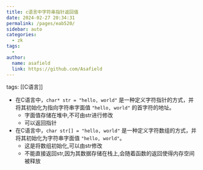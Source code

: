 ```yaml
---
title: c语言中字符串指针返回值
date: 2024-02-27 20:34:31
permalink: /pages/eab520/
sidebar: auto
categories:
  - zk
tags:
  - 
author: 
  name: asafield
  link: https://github.com/Asafield
---
```

tags:  [[C语言]]
- 在C语言中，`char* str = "hello, world"` 是一种定义字符指针的方式，并将其初始化为指向字符串字面值 `"hello, world"` 的首字符的地址。
	- 字面值存储在堆中,不可由str进行修改
	- 可以返回指针
- 在C语言中，`char str[] = "hello, world"` 是一种定义字符数组的方式，并将其初始化为字符串字面值 `"hello, world"`。
	- 这是将数组初始化,可以由str修改
	- 不能直接返回str,因为其数据存储在栈上,会随着函数的返回使得内存空间被释放
